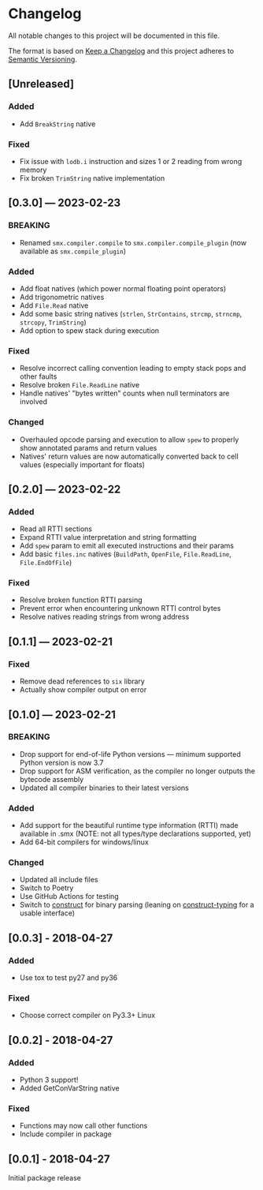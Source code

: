 # Changelog
All notable changes to this project will be documented in this file.

The format is based on [Keep a Changelog](http://keepachangelog.com/en/1.0.0/)
and this project adheres to [Semantic Versioning](http://semver.org/spec/v2.0.0.html).


## [Unreleased]
### Added
 - Add `BreakString` native

### Fixed
 - Fix issue with `lodb.i` instruction and sizes 1 or 2 reading from wrong memory
 - Fix broken `TrimString` native implementation


## [0.3.0] — 2023-02-23
### BREAKING
 - Renamed `smx.compiler.compile` to `smx.compiler.compile_plugin` (now available as `smx.compile_plugin`)

### Added
 - Add float natives (which power normal floating point operators)
 - Add trigonometric natives
 - Add `File.Read` native
 - Add some basic string natives (`strlen`, `StrContains`, `strcmp`, `strncmp`, `strcopy`, `TrimString`)
 - Add option to spew stack during execution

### Fixed
 - Resolve incorrect calling convention leading to empty stack pops and other faults
 - Resolve broken `File.ReadLine` native
 - Handle natives' "bytes written" counts when null terminators are involved

### Changed
 - Overhauled opcode parsing and execution to allow `spew` to properly show annotated params and return values
 - Natives' return values are now automatically converted back to cell values (especially important for floats)


## [0.2.0] — 2023-02-22
### Added
 - Read all RTTI sections
 - Expand RTTI value interpretation and string formatting
 - Add `spew` param to emit all executed instructions and their params
 - Add basic `files.inc` natives (`BuildPath`, `OpenFile`, `File.ReadLine`, `File.EndOfFile`)

### Fixed
 - Resolve broken function RTTI parsing
 - Prevent error when encountering unknown RTTI control bytes
 - Resolve natives reading strings from wrong address


## [0.1.1] — 2023-02-21
### Fixed
 - Remove dead references to `six` library
 - Actually show compiler output on error


## [0.1.0] — 2023-02-21
### BREAKING
 - Drop support for end-of-life Python versions — minimum supported Python version is now 3.7
 - Drop support for ASM verification, as the compiler no longer outputs the bytecode assembly
 - Updated all compiler binaries to their latest versions

### Added
 - Add support for the beautiful runtime type information (RTTI) made available in .smx (NOTE: not all types/type declarations supported, yet)
 - Add 64-bit compilers for windows/linux

### Changed
 - Updated all include files
 - Switch to Poetry
 - Use GitHub Actions for testing
 - Switch to [construct](https://construct.readthedocs.io/en/latest/) for binary parsing (leaning on [construct-typing](https://github.com/timrid/construct-typing) for a usable interface)


## [0.0.3] - 2018-04-27
### Added
 - Use tox to test py27 and py36

### Fixed
 - Choose correct compiler on Py3.3+ Linux


## [0.0.2] - 2018-04-27
### Added
 - Python 3 support!
 - Added GetConVarString native

### Fixed
 - Functions may now call other functions
 - Include compiler in package


## [0.0.1] - 2018-04-27
Initial package release
